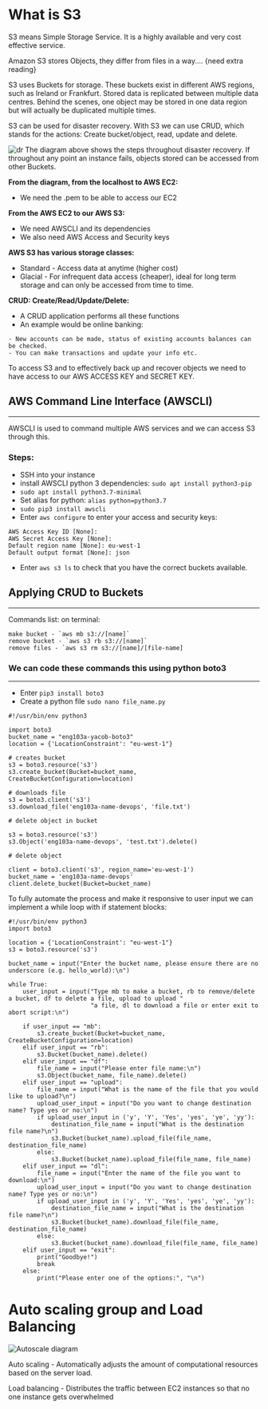 

# What is S3
S3 means Simple Storage Service. It is a highly available and very cost effective service.

Amazon S3 stores Objects, they differ from files in a way.... {need extra reading}

S3 uses Buckets for storage. These buckets exist in different AWS regions, such as Ireland or Frankfurt. Stored data is replicated between multiple data centres. Behind the scenes, one object may be stored in one data region but will actually be duplicated multiple times.



S3 can be used for disaster recovery. With S3 we can use CRUD, which stands for the actions: Create bucket/object, read, update and delete.

![dr](https://user-images.githubusercontent.com/98178943/152986900-5684a71b-9f22-4cf1-9b33-47e8334a476b.png)
The diagram above shows the steps throughout disaster recovery. If throughout any point an instance fails, objects stored can be accessed from other Buckets.

**From the diagram, from the localhost to AWS EC2:**
- We need the .pem to be able to access our EC2

**From the AWS EC2 to our AWS S3:**
- We need AWSCLI and its dependencies
- We also need AWS Access and Security keys

**AWS S3 has various storage classes:**
- Standard - Access data at anytime (higher cost)
- Glacial - For infrequent data access (cheaper), ideal for long term storage and can only be accessed from time to time.

**CRUD: Create/Read/Update/Delete:**
- A CRUD application performs all these functions
- An example would be online banking:
```
- New accounts can be made, status of existing accounts balances can be checked.
- You can make transactions and update your info etc.
```

To access S3 and to effectively back up and recover objects we need to have access to our AWS ACCESS KEY and SECRET KEY.

## AWS Command Line Interface (AWSCLI)
---------
AWSCLI is used to command multiple AWS services and we can access S3 through this.
### Steps:
- SSH into your instance
- install AWSCLI python 3 dependencies: `sudo apt install python3-pip`
- `sudo apt install python3.7-minimal`
- Set alias for python: `alias python=python3.7`
- `sudo pip3 install awscli`
- Enter `aws configure` to enter your access and security keys:
```
AWS Access Key ID [None]: 
AWS Secret Access Key [None]:
Default region name [None]: eu-west-1
Default output format [None]: json
```
- Enter `aws s3 ls` to check that you have the correct buckets available.

## Applying CRUD to Buckets
-------------------
Commands list: on terminal:
```
make bucket - `aws mb s3://[name]`
remove bucket - `aws s3 rb s3://[name]`
remove files - `aws s3 rm s3://[name]/[file-name]
```
### We can code these commands this using python boto3
--------------------
- Enter `pip3 install boto3`
- Create a python file `sudo nano file_name.py`

```
#!/usr/bin/env python3

import boto3
bucket_name = "eng103a-yacob-boto3"
location = {'LocationConstraint': "eu-west-1"}

# creates bucket
s3 = boto3.resource('s3')
s3.create_bucket(Bucket=bucket_name, CreateBucketConfiguration=location)

# downloads file
s3 = boto3.client('s3')
s3.download_file('eng103a-name-devops', 'file.txt')

# delete object in bucket

s3 = boto3.resource('s3')
s3.Object('eng103a-name-devops', 'test.txt').delete()

# delete object

client = boto3.client('s3', region_name='eu-west-1')
bucket_name = 'eng103a-name-devops'
client.delete_bucket(Bucket=bucket_name)

```

To fully automate the process and make it responsive to user input we can implement a while loop with if statement blocks:

```
#!/usr/bin/env python3
import boto3

location = {'LocationConstraint': "eu-west-1"}
s3 = boto3.resource('s3')

bucket_name = input("Enter the bucket name, please ensure there are no underscore (e.g. hello_world):\n")

while True:
    user_input = input("Type mb to make a bucket, rb to remove/delete a bucket, df to delete a file, upload to upload "
                       "a file, dl to download a file or enter exit to abort script:\n")

    if user_input == "mb":
        s3.create_bucket(Bucket=bucket_name, CreateBucketConfiguration=location)
    elif user_input == "rb":
        s3.Bucket(bucket_name).delete()
    elif user_input == "df":
        file_name = input("Please enter file name:\n")
        s3.Object(bucket_name, file_name).delete()
    elif user_input == "upload":
        file_name = input("What is the name of the file that you would like to upload?\n")
        upload_user_input = input("Do you want to change destination name? Type yes or no:\n")
        if upload_user_input in ('y', 'Y', 'Yes', 'yes', 'ye', 'yy'):
            destination_file_name = input("What is the destination file name?\n")
            s3.Bucket(bucket_name).upload_file(file_name, destination_file_name)
        else:
            s3.Bucket(bucket_name).upload_file(file_name, file_name)
    elif user_input == "dl":
        file_name = input("Enter the name of the file you want to download:\n")
        upload_user_input = input("Do you want to change destination name? Type yes or no:\n")
        if upload_user_input in ('y', 'Y', 'Yes', 'yes', 'ye', 'yy'):
            destination_file_name = input("What is the destination file name?\n")
            s3.Bucket(bucket_name).download_file(file_name, destination_file_name)
        else:
            s3.Bucket(bucket_name).download_file(file_name, file_name)
    elif user_input == "exit":
        print("Goodbye!")
        break
    else:
        print("Please enter one of the options:", "\n")

```

# Auto scaling group and Load Balancing

![Autoscale diagram](https://user-images.githubusercontent.com/98178943/153212600-fe481259-68e0-411d-a1f9-1172c4caa6cf.png)

Auto scaling - Automatically adjusts the amount of computational resources based on the server load.

Load balancing - Distributes the traffic between EC2 instances so that no one instance gets overwhelmed
